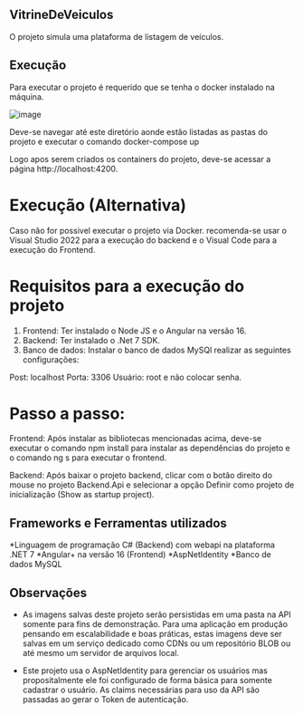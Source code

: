 ## VitrineDeVeiculos

 O projeto simula uma plataforma de listagem de veículos.

## Execução

Para executar o projeto é requerido que se tenha o docker instalado na máquina.

![image](https://github.com/filipimosquini/VitrineDeVeiculos/assets/5280221/cc5b2ef7-7bd9-46a2-8560-a64e946d33ad)

Deve-se navegar até este diretório aonde estão listadas as pastas do projeto e executar o comando docker-compose up

Logo apos serem criados os containers do projeto, deve-se acessar a página http://localhost:4200.

# Execução (Alternativa)

Caso não for possivel executar o projeto via Docker. recomenda-se usar o Visual Studio 2022 para a execução do backend
e o Visual Code para a execução do Frontend.

# Requisitos para a execução do projeto

1. Frontend: Ter instalado o Node JS e o Angular na versão 16.
2. Backend: Ter instalado o .Net 7 SDK.
3. Banco de dados: Instalar o banco de dados MySQl realizar as seguintes configurações:

Post: localhost
Porta: 3306
Usuário: root e não colocar senha.

# Passo a passo:

Frontend:
Após instalar as bibliotecas mencionadas acima, deve-se executar o comando npm install para instalar as dependências do projeto
e o comando ng s para executar o frontend.

Backend:
Após baixar o projeto backend, clicar com o botão direito do mouse no projeto Backend.Api e selecionar a opção Definir como projeto de inicialização (Show as startup project).

## Frameworks e Ferramentas utilizados

*Linguagem de programação C# (Backend) com webapi na plataforma .NET 7
*Angular+ na versão 16 (Frontend)
*AspNetIdentity
*Banco de dados MySQL

## Observações

* As imagens salvas deste projeto serão persistidas em uma pasta na API somente para fins de demonstração. Para uma aplicação em produção
pensando em escalabilidade e boas práticas, estas imagens deve ser salvas em um serviço dedicado como CDNs ou um repositório BLOB ou até
mesmo um servidor de arquivos local.

* Este projeto usa o AspNetIdentity para gerenciar os usuários mas propositalmente ele foi configurado de forma básica para somente cadastrar o usuário.
As claims necessárias para uso da API são passadas ao gerar o Token de autenticação.

